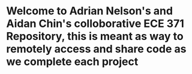 # Welcome to Adrian Nelson's and Aidan Chin's colloborative ECE 371 Repository, this is meant as way to remotely access and share code as we complete each project
